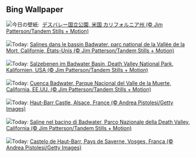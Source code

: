 ## Bing Wallpaper
![](https://www.bing.com/th?id=OHR.DeathValleySalt_JA-JP5389792178_UHD.jpg&w=1000)今日の壁紙: &nbsp;[デスバレー国立公園, 米国 カリフォルニア州 (© Jim Patterson/Tandem Stills + Motion)](https://www.bing.com/th?id=OHR.DeathValleySalt_JA-JP5389792178_UHD.jpg)
<br><br/>
![](https://www.bing.com/th?id=OHR.DeathValleySalt_FR-FR9000237467_UHD.jpg&w=1000)Today: [Salines dans le bassin Badwater, parc national de la Vallée de la Mort, Californie, États-Unis (© Jim Patterson/Tandem Stills + Motion)](https://www.bing.com/th?id=OHR.DeathValleySalt_FR-FR9000237467_UHD.jpg)
<br><br/>
![](https://www.bing.com/th?id=OHR.DeathValleySalt_DE-DE7062517949_UHD.jpg&w=1000)Today: [Salzebenen im Badwater Basin, Death Valley National Park, Kalifornien, USA (© Jim Patterson/Tandem Stills + Motion)](https://www.bing.com/th?id=OHR.DeathValleySalt_DE-DE7062517949_UHD.jpg)
<br><br/>
![](https://www.bing.com/th?id=OHR.DeathValleySalt_ES-ES2481603921_UHD.jpg&w=1000)Today: [Cuenca Badwater, Parque Nacional del Valle de la Muerte, California, EE.UU. (© Jim Patterson/Tandem Stills + Motion)](https://www.bing.com/th?id=OHR.DeathValleySalt_ES-ES2481603921_UHD.jpg)
<br><br/>
![](https://www.bing.com/th?id=OHR.HautBarr_EN-GB4990917809_UHD.jpg&w=1000)Today: [Haut-Barr Castle, Alsace, France (© Andrea Pistolesi/Getty Images)](https://www.bing.com/th?id=OHR.HautBarr_EN-GB4990917809_UHD.jpg)
<br><br/>
![](https://www.bing.com/th?id=OHR.DeathValleySalt_IT-IT9897014974_UHD.jpg&w=1000)Today: [Saline nel bacino di Badwater, Parco Nazionale della Death Valley, California (© Jim Patterson/Tandem Stills + Motion)](https://www.bing.com/th?id=OHR.DeathValleySalt_IT-IT9897014974_UHD.jpg)
<br><br/>
![](https://www.bing.com/th?id=OHR.HautBarr_PT-BR1136803227_UHD.jpg&w=1000)Today: [Castelo de Haut-Barr, Pays de Saverne, Vosges, França (© Andrea Pistolesi/Getty Images)](https://www.bing.com/th?id=OHR.HautBarr_PT-BR1136803227_UHD.jpg)
<br><br/>
